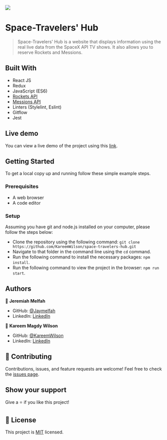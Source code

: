 ![](https://img.shields.io/badge/Microverse-blueviolet)

# Space-Travelers' Hub

> Space-Travelers' Hub is a website that displays information using the real live data from the SpaceX API TV shows. It also allows you to reserve Rockets and Messions.

## Built With

- React JS
- Redux
- JavaScript (ES6)
- [Rockets API](https://api.spacexdata.com/v3/rockets)
- [Messions API](https://api.spacexdata.com/v3/missions)
- Linters (Stylelint, Eslint)
- Gitflow
- Jest

## Live demo

You can view a live demo of the project using this [link](https://sthub.netlify.app/).

## Getting Started

To get a local copy up and running follow these simple example steps.

### Prerequisites

- A web browser 
- A code editor

### Setup

Assuming you have git and node.js installed on your computer, please follow the steps below: 

- Clone the repository using the following command: `git clone https://github.com/KareemWilson/space-travelers-hub.git`
- Navigate to that folder in the command line using the `cd` command.
- Run the following command to install the necessary packages: `npm install`. 
- Run the following command to view the project in the browser: `npm run start`. 

## Authors

👤 **Jeremiah Melfah**

- GitHub: [@Jaymelfah](https://github.com/Jaymelfah)
- LinkedIn: [LinkedIn](https://www.linkedin.com/in/jeremiah-melfah)

👤 **Kareem Magdy Wilson**

- GitHub: [@KareemWilson](https://github.com/KareemWilson)
- LinkedIn: [LinkedIn](https://linkedin.com/in/kareem-wilsons)

## 🤝 Contributing

Contributions, issues, and feature requests are welcome!
Feel free to check the [issues page](../../issues/).

## Show your support

Give a ⭐️ if you like this project!

## 📝 License

This project is [MIT](./LICENSE) licensed.
